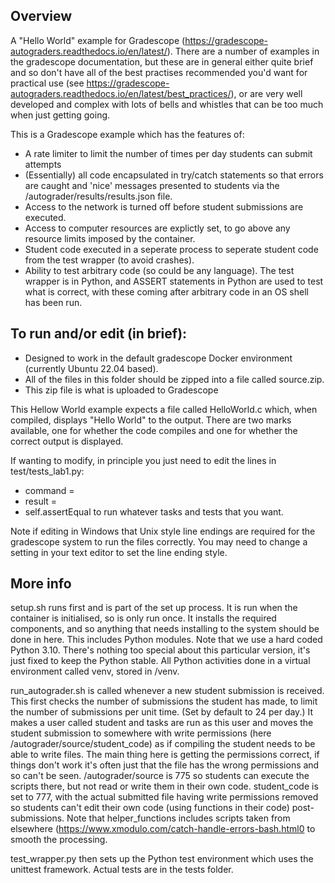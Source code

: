 Overview
--------
A "Hello World" example for Gradescope (https://gradescope-autograders.readthedocs.io/en/latest/). There are a number of examples in the gradescope documentation, but these are in general either quite brief and so don't have all of the best practises recommended you'd want for practical use (see https://gradescope-autograders.readthedocs.io/en/latest/best_practices/), or are very well developed and complex with lots of bells and whistles that can be too much when just getting going.

This is a Gradescope example which has the features of:
 - A rate limiter to limit the number of times per day students can submit attempts
 - (Essentially) all code encapsulated in try/catch statements so that errors are caught and 'nice' messages presented to students via the /autograder/results/results.json file.
 - Access to the network is turned off before student submissions are executed.
 - Access to computer resources are explictly set, to go above any resource limits imposed by the container.
 - Student code executed in a seperate process to seperate student code from the test wrapper (to avoid crashes).
 - Ability to test arbitrary code (so could be any language). The test wrapper is in Python, and ASSERT statements in Python are used to test what is correct, with these coming after arbitrary code in an OS shell has been run.

To run and/or edit (in brief):
------------------
 - Designed to work in the default gradescope Docker environment (currently Ubuntu 22.04 based).
 - All of the files in this folder should be zipped into a file called source.zip.
 - This zip file is what is uploaded to Gradescope

This Hellow World example expects a file called HelloWorld.c which, when compiled, displays "Hello World" to the output. There are two marks available, one for whether the code compiles and one for whether the correct output is displayed.

If wanting to modify, in principle you just need to edit the lines in test/tests_lab1.py:
 - command =
 - result =
 - self.assertEqual
to run whatever tasks and tests that you want. 

Note if editing in Windows that Unix style line endings are required for the gradescope system to run the files correctly. You may need to change a setting in your text editor to set the line ending style. 


More info
--------- 
setup.sh runs first and is part of the set up process. It is run when the container is initialised, so is only run once. It installs the required components, and so anything that needs installing to the system should be done in here. This includes Python modules. Note that we use a hard coded Python 3.10. There's nothing too special about this particular version, it's just fixed to keep the Python stable. All Python activities done in a virtual environment called venv, stored in /venv.

run_autograder.sh is called whenever a new student submission is received. This first checks the number of submissions the student has made, to limit the number of submissions per unit time. (Set by default to 24 per day.) It makes a user called student and tasks are run as this user and moves the student submission to somewhere with write permissions (here /autograder/source/student_code) as if compiling the student needs to be able to write files. The main thing here is getting the permissions correct, if things don't work it's often just that the file has the wrong permissions and so can't be seen. /autograder/source is 775 so students can execute the scripts there, but not read or write them in their own code. student_code is set to 777, with the actual submitted file having write permissions removed so students can't edit their own code (using functions in their code) post-submissions. Note that helper_functions includes scripts taken from elsewhere (https://www.xmodulo.com/catch-handle-errors-bash.html0 to smooth the processing.
 
test_wrapper.py then sets up the Python test environment which uses the unittest framework. Actual tests are in the tests folder. 
